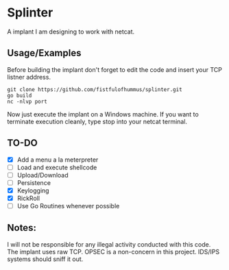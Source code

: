 
# Splinter
A implant I am designing to work with netcat.
  

## Usage/Examples
Before building the implant don't forget to edit the code and insert your TCP listner address.

    git clone https://github.com/fistfulofhummus/splinter.git
    go build
    nc -nlvp port

Now just execute the implant on a Windows machine. If you want to terminate execution cleanly, type stop into your netcat terminal.

## TO-DO

 - [x] Add a menu a la meterpreter
 - [ ] Load and execute shellcode
 - [ ] Upload/Download
 - [ ] Persistence
 - [x] Keylogging
 - [x] RickRoll
 - [ ] Use Go Routines whenever possible

## Notes:
I will not be responsible for any illegal activity conducted with this code.
The implant uses raw TCP. OPSEC is a non-concern in this project. IDS/IPS systems should sniff it out.
